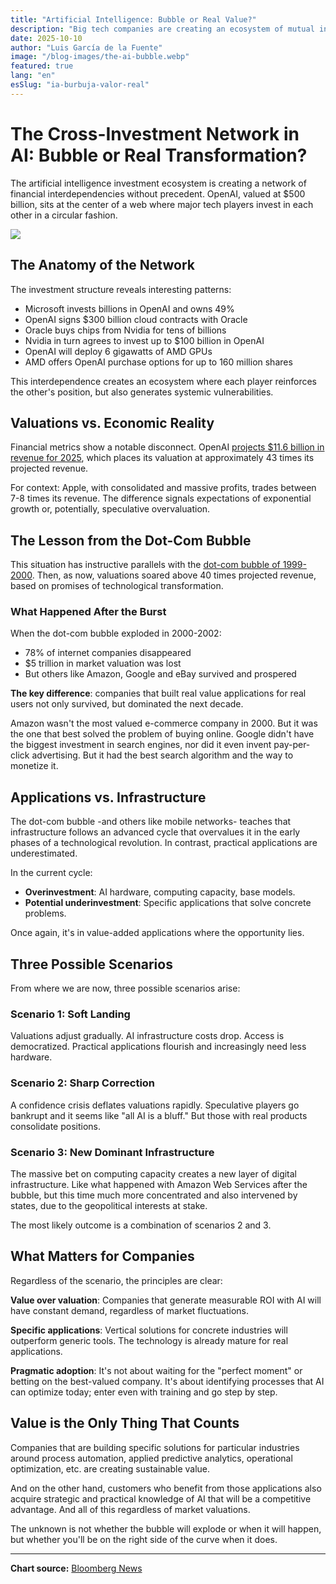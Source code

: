 ```yaml
---
title: "Artificial Intelligence: Bubble or Real Value?"
description: "Big tech companies are creating an ecosystem of mutual investments valued in trillions. Analysis of current dynamics and lessons from the dot-com bubble."
date: 2025-10-10
author: "Luis García de la Fuente"
image: "/blog-images/the-ai-bubble.webp"
featured: true
lang: "en"
esSlug: "ia-burbuja-valor-real"
---
```


# The Cross-Investment Network in AI: Bubble or Real Transformation?

The artificial intelligence investment ecosystem is creating a network of financial interdependencies without precedent. OpenAI, valued at $500 billion, sits at the center of a web where major tech players invest in each other in a circular fashion.

<img src="/blog-images/ai-self-funding-bubble.webp">

## The Anatomy of the Network

The investment structure reveals interesting patterns:

- Microsoft invests billions in OpenAI and owns 49%
- OpenAI signs $300 billion cloud contracts with Oracle
- Oracle buys chips from Nvidia for tens of billions
- Nvidia in turn agrees to invest up to $100 billion in OpenAI
- OpenAI will deploy 6 gigawatts of AMD GPUs
- AMD offers OpenAI purchase options for up to 160 million shares

This interdependence creates an ecosystem where each player reinforces the other's position, but also generates systemic vulnerabilities.

## Valuations vs. Economic Reality

Financial metrics show a notable disconnect. OpenAI <a href="https://www.reuters.com/technology/artificial-intelligence/openai-projects-over-11-billion-revenue-next-year-report-2024-09-26/" target="_blank" rel="nofollow">projects $11.6 billion in revenue for 2025</a>, which places its valuation at approximately 43 times its projected revenue.

For context: Apple, with consolidated and massive profits, trades between 7-8 times its revenue. The difference signals expectations of exponential growth or, potentially, speculative overvaluation.

## The Lesson from the Dot-Com Bubble

This situation has instructive parallels with the <a href="https://en.wikipedia.org/wiki/Dot-com_bubble" target="_blank" rel="nofollow">dot-com bubble of 1999-2000</a>. Then, as now, valuations soared above 40 times projected revenue, based on promises of technological transformation.

### What Happened After the Burst

When the dot-com bubble exploded in 2000-2002:

- 78% of internet companies disappeared
- $5 trillion in market valuation was lost
- But others like Amazon, Google and eBay survived and prospered

**The key difference**: companies that built real value applications for real users not only survived, but dominated the next decade.

Amazon wasn't the most valued e-commerce company in 2000. But it was the one that best solved the problem of buying online. Google didn't have the biggest investment in search engines, nor did it even invent pay-per-click advertising. But it had the best search algorithm and the way to monetize it.

## Applications vs. Infrastructure

The dot-com bubble -and others like mobile networks- teaches that infrastructure follows an advanced cycle that overvalues it in the early phases of a technological revolution. In contrast, practical applications are underestimated.

In the current cycle:
- **Overinvestment**: AI hardware, computing capacity, base models.
- **Potential underinvestment**: Specific applications that solve concrete problems.

Once again, it's in value-added applications where the opportunity lies.

## Three Possible Scenarios

From where we are now, three possible scenarios arise:

### Scenario 1: Soft Landing
Valuations adjust gradually. AI infrastructure costs drop. Access is democratized. Practical applications flourish and increasingly need less hardware.

### Scenario 2: Sharp Correction
A confidence crisis deflates valuations rapidly. Speculative players go bankrupt and it seems like "all AI is a bluff." But those with real products consolidate positions.

### Scenario 3: New Dominant Infrastructure
The massive bet on computing capacity creates a new layer of digital infrastructure. Like what happened with Amazon Web Services after the bubble, but this time much more concentrated and also intervened by states, due to the geopolitical interests at stake.

The most likely outcome is a combination of scenarios 2 and 3.

## What Matters for Companies

Regardless of the scenario, the principles are clear:

**Value over valuation**: Companies that generate measurable ROI with AI will have constant demand, regardless of market fluctuations.

**Specific applications**: Vertical solutions for concrete industries will outperform generic tools. The technology is already mature for real applications.

**Pragmatic adoption**: It's not about waiting for the "perfect moment" or betting on the best-valued company. It's about identifying processes that AI can optimize today; enter even with training and go step by step.

## Value is the Only Thing That Counts

Companies that are building specific solutions for particular industries around process automation, applied predictive analytics, operational optimization, etc. are creating sustainable value.

And on the other hand, customers who benefit from those applications also acquire strategic and practical knowledge of AI that will be a competitive advantage. And all of this regardless of market valuations.

The unknown is not whether the bubble will explode or when it will happen, but whether you'll be on the right side of the curve when it does.

---

**Chart source:** <a href="https://www.bloomberg.com/" target="_blank" rel="nofollow">Bloomberg News</a>
